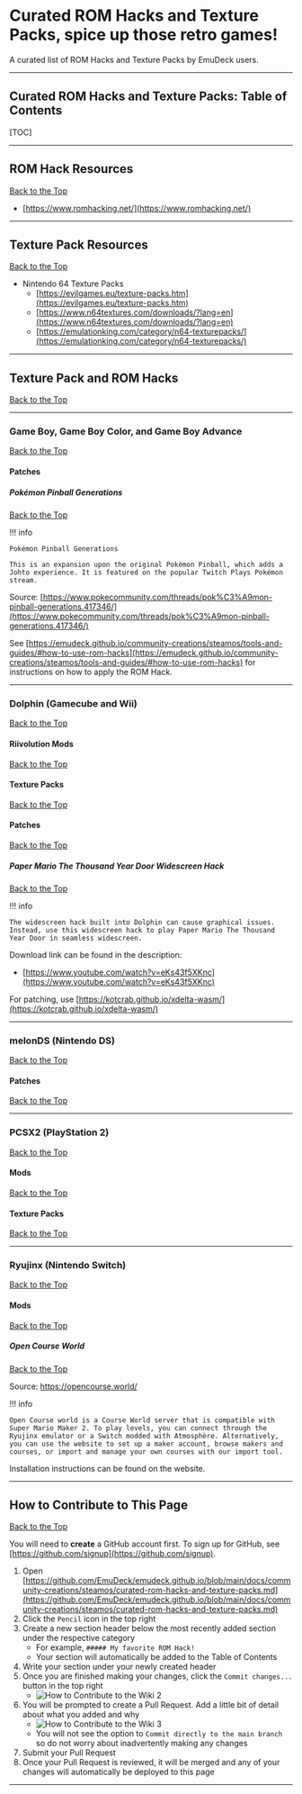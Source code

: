 # Curated ROM Hacks and Texture Packs, spice up those retro games!

A curated list of ROM Hacks and Texture Packs by EmuDeck users. 

***

## Curated ROM Hacks and Texture Packs: Table of Contents

[TOC]

***

## ROM Hack Resources
[Back to the Top](#curated-rom-hacks-and-texture-packs-table-of-contents)

* [https://www.romhacking.net/](https://www.romhacking.net/)

***

## Texture Pack Resources
[Back to the Top](#curated-rom-hacks-and-texture-packs-table-of-contents)

* Nintendo 64 Texture Packs
    * [https://evilgames.eu/texture-packs.htm](https://evilgames.eu/texture-packs.htm)
    * [https://www.n64textures.com/downloads/?lang=en](https://www.n64textures.com/downloads/?lang=en)
    * [https://emulationking.com/category/n64-texturepacks/](https://emulationking.com/category/n64-texturepacks/)

***
 
## Texture Pack and ROM Hacks
[Back to the Top](#curated-rom-hacks-and-texture-packs-table-of-contents)

***

### Game Boy, Game Boy Color, and Game Boy Advance
[Back to the Top](#curated-rom-hacks-and-texture-packs-table-of-contents)

#### Patches

##### Pokémon Pinball Generations
[Back to the Top](#curated-rom-hacks-and-texture-packs-table-of-contents)

!!! info

    Pokémon Pinball Generations

    This is an expansion upon the original Pokémon Pinball, which adds a Johto experience. It is featured on the popular Twitch Plays Pokémon stream.

Source: [https://www.pokecommunity.com/threads/pok%C3%A9mon-pinball-generations.417346/](https://www.pokecommunity.com/threads/pok%C3%A9mon-pinball-generations.417346/)

See [https://emudeck.github.io/community-creations/steamos/tools-and-guides/#how-to-use-rom-hacks](https://emudeck.github.io/community-creations/steamos/tools-and-guides/#how-to-use-rom-hacks) for instructions on how to apply the ROM Hack. 


***

### Dolphin (Gamecube and Wii)
[Back to the Top](#curated-rom-hacks-and-texture-packs-table-of-contents)

#### Riivolution Mods
[Back to the Top](#curated-rom-hacks-and-texture-packs-table-of-contents)

#### Texture Packs
[Back to the Top](#curated-rom-hacks-and-texture-packs-table-of-contents)

#### Patches
[Back to the Top](#curated-rom-hacks-and-texture-packs-table-of-contents)

##### Paper Mario The Thousand Year Door Widescreen Hack
[Back to the Top](#curated-rom-hacks-and-texture-packs-table-of-contents)

!!! info

    The widescreen hack built into Dolphin can cause graphical issues. Instead, use this widescreen hack to play Paper Mario The Thousand Year Door in seamless widescreen. 

Download link can be found in the description: 
* [https://www.youtube.com/watch?v=eKs43f5XKnc](https://www.youtube.com/watch?v=eKs43f5XKnc)

For patching, use [https://kotcrab.github.io/xdelta-wasm/](https://kotcrab.github.io/xdelta-wasm/)

***

### melonDS (Nintendo DS)
[Back to the Top](#curated-rom-hacks-and-texture-packs-table-of-contents)

#### Patches
[Back to the Top](#curated-rom-hacks-and-texture-packs-table-of-contents)

***

### PCSX2 (PlayStation 2)
[Back to the Top](#curated-rom-hacks-and-texture-packs-table-of-contents)

#### Mods
[Back to the Top](#curated-rom-hacks-and-texture-packs-table-of-contents)

#### Texture Packs
[Back to the Top](#curated-rom-hacks-and-texture-packs-table-of-contents)

***

### Ryujinx (Nintendo Switch)
[Back to the Top](#curated-rom-hacks-and-texture-packs-table-of-contents)

#### Mods
[Back to the Top](#curated-rom-hacks-and-texture-packs-table-of-contents)

##### Open Course World
[Back to the Top](#curated-rom-hacks-and-texture-packs-table-of-contents)

Source: https://opencourse.world/

!!! info 

    Open Course world is a Course World server that is compatible with Super Mario Maker 2. To play levels, you can connect through the Ryujinx emulator or a Switch modded with Atmosphère. Alternatively, you can use the website to set up a maker account, browse makers and courses, or import and manage your own courses with our import tool. 

Installation instructions can be found on the website. 

***

## How to Contribute to This Page
[Back to the Top](#curated-rom-hacks-and-texture-packs-table-of-contents)

You will need to **create** a GitHub account first. To sign up for GitHub, see [https://github.com/signup](https://github.com/signup).

1. Open [https://github.com/EmuDeck/emudeck.github.io/blob/main/docs/community-creations/steamos/curated-rom-hacks-and-texture-packs.md](https://github.com/EmuDeck/emudeck.github.io/blob/main/docs/community-creations/steamos/curated-rom-hacks-and-texture-packs.md)
2. Click the `Pencil` icon in the top right
3. Create a new section header below the most recently added section under the respective category
	* For example, `##### My favorite ROM Hack!`
    * Your section will automatically be added to the Table of Contents
4. Write your section under your newly created header
5. Once you are finished making your changes, click the `Commit changes...` button in the top right
    * ![How to Contribute to the Wiki 2](../../assets/how-to-contribute-2.png)
6. You will be prompted to create a Pull Request. Add a little bit of detail about what you added and why
    * ![How to Contribute to the Wiki 3](../../assets/how-to-contribute-3.png)
    * You will not see the option to `Commit directly to the main branch` so do not worry about inadvertently making any changes
7. Submit your Pull Request
8. Once your Pull Request is reviewed, it will be merged and any of your changes will automatically be deployed to this page

***